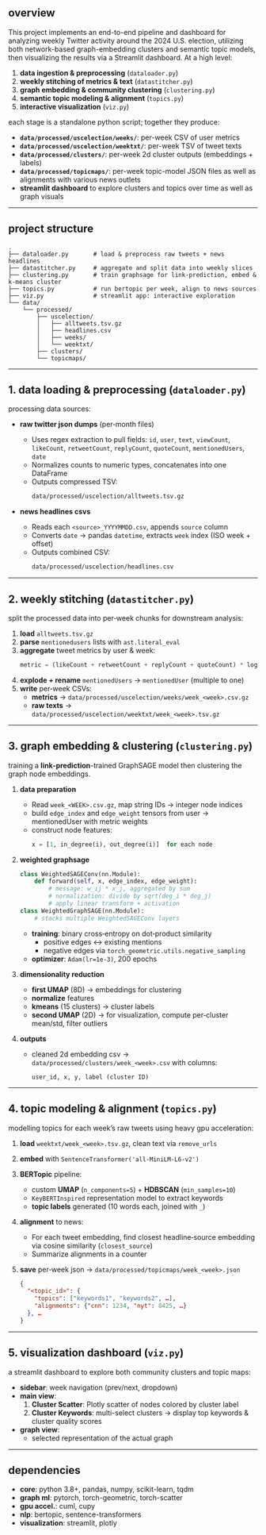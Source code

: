 ## overview

This project implements an end-to-end pipeline and dashboard for analyzing weekly Twitter activity around the 2024 U.S. election, utilizing both network-based graph-embedding clusters and semantic topic models, then visualizing the results via a Streamlit dashboard. At a high level:

1. **data ingestion & preprocessing** (`dataloader.py`)  
2. **weekly stitching of metrics & text** (`datastitcher.py`)  
3. **graph embedding & community clustering** (`clustering.py`)  
4. **semantic topic modeling & alignment** (`topics.py`)  
5. **interactive visualization** (`viz.py`)

each stage is a standalone python script; together they produce:

- **`data/processed/uscelection/weeks/`**: per-week CSV of user metrics  
- **`data/processed/uscelection/weektxt/`**: per-week TSV of tweet texts  
- **`data/processed/clusters/`**: per-week 2d cluster outputs (embeddings + labels)  
- **`data/processed/topicmaps/`**: per-week topic-model JSON files as well as alignments with various news outlets 
- **streamlit dashboard** to explore clusters and topics over time as well as graph visuals

---

## project structure

```
.
├── dataloader.py       # load & preprocess raw tweets + news headlines
├── datastitcher.py     # aggregate and split data into weekly slices
├── clustering.py       # train graphsage for link-prediction, embed & k-means cluster
├── topics.py           # run bertopic per week, align to news sources
├── viz.py              # streamlit app: interactive exploration
└── data/
    └── processed/
        ├── uscelection/
        │   ├── alltweets.tsv.gz
        │   ├── headlines.csv
        │   ├── weeks/
        │   └── weektxt/
        ├── clusters/
        └── topicmaps/
```

---

## 1. data loading & preprocessing (`dataloader.py`)

processing data sources:

- **raw twitter json dumps** (per‐month files)  
  - Uses regex extraction to pull fields: `id`, `user`, `text`, `viewCount`, `likeCount`, `retweetCount`, `replyCount`, `quoteCount`, `mentionedUsers`, `date`  
  - Normalizes counts to numeric types, concatenates into one DataFrame
  - Outputs compressed TSV:  
    ```bash
    data/processed/uscelection/alltweets.tsv.gz
    ```

- **news headlines csvs**  
  - Reads each `<source>_YYYYMMDD.csv`, appends `source` column  
  - Converts `date` → pandas `datetime`, extracts `week` index (ISO week + offset)  
  - Outputs combined CSV:  
    ```bash
    data/processed/uscelection/headlines.csv
    ```
---

## 2. weekly stitching (`datastitcher.py`)

split the processed data into per‐week chunks for downstream analysis:

1. **load** `alltweets.tsv.gz`  
2. **parse** `mentionedusers` lists with `ast.literal_eval`  
3. **aggregate** tweet metrics by user & week:  
   ```python
   metric = (likeCount + retweetCount + replyCount + quoteCount) * log(viewCount + ε) + 1
   ```
4. **explode + rename** `mentionedUsers` → `mentionedUser` (multiple to one)  
5. **write** per‐week CSVs:
   - **metrics** → `data/processed/uscelection/weeks/week_<week>.csv.gz`  
   - **raw texts** → `data/processed/uscelection/weektxt/week_<week>.tsv.gz`  
---

## 3. graph embedding & clustering (`clustering.py`)

training a **link‐prediction**-trained GraphSAGE model then clustering the graph node embeddings.

1. **data preparation**  
   - Read `week_<WEEK>.csv.gz`, map string IDs → integer node indices  
   - build `edge_index` and `edge_weight` tensors from user → mentionedUser with metric weights  
   - construct node features:  
     ```python
     x = [1, in_degree(i), out_degree(i)]  for each node
     ```

2. **weighted graphsage**  
   ```python
   class WeightedSAGEConv(nn.Module):
       def forward(self, x, edge_index, edge_weight):
           # message: w_ij * x_j, aggregated by sum
           # normalization: divide by sqrt(deg_i * deg_j)
           # apply linear transform + activation
   class WeightedGraphSAGE(nn.Module):
       # stacks multiple WeightedSAGEConv layers
   ```
   - **training**: binary cross‐entropy on dot‐product similarity
     - positive edges ↔ existing mentions  
     - negative edges via `torch_geometric.utils.negative_sampling`  
   - **optimizer**: `Adam(lr=1e-3)`, 200 epochs

3. **dimensionality reduction**  
   - **first UMAP** (8D) → embeddings for clustering  
   - **normalize** features  
   - **kmeans** (15 clusters) → cluster labels  
   - **second UMAP** (2D) → for visualization, compute per‐cluster mean/std, filter outliers

4. **outputs**  
   - cleaned 2d embedding csv → `data/processed/clusters/week_<week>.csv` with columns:
     ```
     user_id, x, y, label (cluster ID)
     ```
---

## 4. topic modeling & alignment (`topics.py`)
modelling topics for each week’s raw tweets using heavy gpu acceleration:

1. **load** `weektxt/week_<week>.tsv.gz`, clean text via `remove_urls`  
2. **embed** with `SentenceTransformer('all-MiniLM-L6-v2')`  
3. **BERTopic** pipeline:
   - custom **UMAP** (`n_components=5`) + **HDBSCAN** (`min_samples=10`)  
   - `KeyBERTInspired` representation model to extract keywords  
   - **topic labels** generated (10 words each, joined with `_`)  
4. **alignment** to news:
   - For each tweet embedding, find closest headline‐source embedding via cosine similarity (`closest_source`)  
   - Summarize alignments in a counter  

5. **save** per‐week json → `data/processed/topicmaps/week_<week>.json`  
   ```json
   {
     "<topic_id>": {
       "topics": ["keywords1", "keywords2", …],
       "alignments": {"cnn": 1234, "nyt": 8425, …}
     }, …
   }
   ```

---
## 5. visualization dashboard (`viz.py`)
a streamlit dashboard to explore both community clusters and topic maps:

- **sidebar**: week navigation (prev/next, dropdown)  
- **main view**:
  1. **Cluster Scatter**: Plotly scatter of nodes colored by cluster label  
  2. **Cluster Keywords**: multi-select clusters → display top keywords & cluster quality scores  
- **graph view**:
  - selected representation of the actual graph
---

## dependencies
- **core**: python 3.8+, pandas, numpy, scikit-learn, tqdm  
- **graph ml**: pytorch, torch-geometric, torch-scatter  
- **gpu accel.**: cuml, cupy  
- **nlp**: bertopic, sentence-transformers  
- **visualization**: streamlit, plotly  